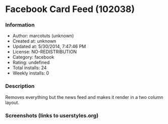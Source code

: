 # Facebook Card Feed (102038)

### Information
- Author: marcotuts (unknown)
- Created at: unknown
- Updated at: 5/30/2014, 7:47:46 PM
- License: NO-REDISTRIBUTION
- Category: facebook
- Rating: undefined
- Total installs: 24
- Weekly installs: 0


### Description
Removes everything but the news feed and makes it render in a two column layout.


### Screenshots (links to userstyles.org)



